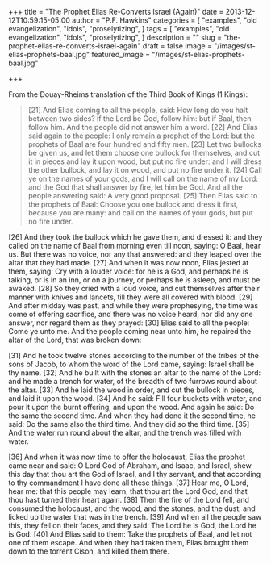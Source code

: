 +++
title = "The Prophet Elias Re-Converts Israel (Again)"
date = 2013-12-12T10:59:15-05:00
author = "P.F. Hawkins"
categories = [
  "examples",
  "old evangelization",
  "idols",
  "proselytizing",
]
tags = [
  "examples",
  "old evangelization",
  "idols",
  "proselytizing",
]
description = ""
slug = "the-prophet-elias-re-converts-israel-again"
draft = false
image = "/images/st-elias-prophets-baal.jpg"
featured_image = "/images/st-elias-prophets-baal.jpg"

+++

From the Douay-Rheims translation of the Third Book of Kings (1 Kings):

> [21] And Elias coming to all the people, said: How long do you halt between two sides? if the Lord be God, follow him: but if Baal, then follow him. And the people did not answer him a word. [22] And Elias said again to the people: I only remain a prophet of the Lord: but the prophets of Baal are four hundred and fifty men. [23] Let two bullocks be given us, and let them choose one bullock for themselves, and cut it in pieces and lay it upon wood, but put no fire under: and I will dress the other bullock, and lay it on wood, and put no fire under it. [24] Call ye on the names of your gods, and I will call on the name of my Lord: and the God that shall answer by fire, let him be God. And all the people answering said: A very good proposal. [25] Then Elias said to the prophets of Baal: Choose you one bullock and dress it first, because you are many: and call on the names of your gods, but put no fire under.
>
[26] And they took the bullock which he gave them, and dressed it: and they called on the name of Baal from morning even till noon, saying: O Baal, hear us. But there was no voice, nor any that answered: and they leaped over the altar that they had made. [27] And when it was now noon, Elias jested at them, saying: Cry with a louder voice: for he is a God, and perhaps he is talking, or is in an inn, or on a journey, or perhaps he is asleep, and must be awaked. [28] So they cried with a loud voice, and cut themselves after their manner with knives and lancets, till they were all covered with blood. [29] And after midday was past, and while they were prophesying, the time was come of offering sacrifice, and there was no voice heard, nor did any one answer, nor regard them as they prayed: [30] Elias said to all the people: Come ye unto me. And the people coming near unto him, he repaired the altar of the Lord, that was broken down:
>
[31] And he took twelve stones according to the number of the tribes of the sons of Jacob, to whom the word of the Lord came, saying: Israel shall be thy name. [32] And he built with the stones an altar to the name of the Lord: and he made a trench for water, of the breadth of two furrows round about the altar. [33] And he laid the wood in order, and cut the bullock in pieces, and laid it upon the wood. [34] And he said: Fill four buckets with water, and pour it upon the burnt offering, and upon the wood. And again he said: Do the same the second time. And when they had done it the second time, he said: Do the same also the third time. And they did so the third time. [35] And the water run round about the altar, and the trench was filled with water.
>
[36] And when it was now time to offer the holocaust, Elias the prophet came near and said: O Lord God of Abraham, and Isaac, and Israel, shew this day that thou art the God of Israel, and I thy servant, and that according to thy commandment I have done all these things. [37] Hear me, O Lord, hear me: that this people may learn, that thou art the Lord God, and that thou hast turned their heart again. [38] Then the fire of the Lord fell, and consumed the holocaust, and the wood, and the stones, and the dust, and licked up the water that was in the trench. [39] And when all the people saw this, they fell on their faces, and they said: The Lord he is God, the Lord he is God. [40] And Elias said to them: Take the prophets of Baal, and let not one of them escape. And when they had taken them, Elias brought them down to the torrent Cison, and killed them there.

